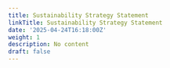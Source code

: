 ```yaml
---
title: Sustainability Strategy Statement
linkTitle: Sustainability Strategy Statement
date: '2025-04-24T16:18:00Z'
weight: 1
description: No content
draft: false
---
```



